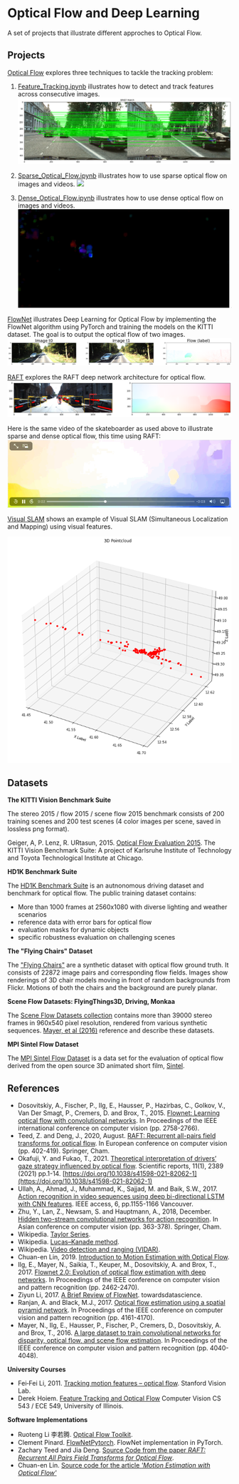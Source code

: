 # Optical Flow and Deep Learning

A set of projects that illustrate different approches to Optical Flow.

## Projects

[Optical Flow](OpticalFlow) explores three techniques to tackle the tracking problem:

1. [Feature_Tracking.ipynb](OpticalFlow/Feature_Tracking.ipynb) illustrates how to detect and track features across consecutive images.
![](OpticalFlow/images/feature_matching.png)

2. [Sparse_Optical_Flow.ipynb](OpticalFlow/Sparse_Optical_Flow.ipynb) illustrates how to use sparse optical flow on images and videos.
![](OpticalFlow/images/skateboard_sparse_optical_flow.gif)

3. [Dense_Optical_Flow.ipynb](OpticalFlow/Dense_Optical_Flow.ipynb) illustrates how to use dense optical flow on images and videos.
![](OpticalFlow/images/skateboard_dense_optical_flow.gif)

[FlowNet](FlowNet) illustrates Deep Learning for Optical Flow by implementing the FlowNet algorithm using PyTorch and training the models on the KITTI dataset. The goal is to output the optical flow of two images.
![](FlowNet/images/flownet_2_images.png)

[RAFT](RAFT) explores the RAFT deep network architecture for optical flow.
![](RAFT/images/obstacle_motion_time.png)

Here is the same video  of the skateboarder as used above to illustrate sparse and dense optical flow, this time using RAFT:
![](RAFT/images/raft_output.gif)

[Visual SLAM](VisualSLAM) shows an example of Visual SLAM (Simultaneous Localization and Mapping) using visual features.

![](VisualSLAM/images/3d_pointcloud.png)

## Datasets

**The KITTI Vision Benchmark Suite**

The stereo 2015 / flow 2015 / scene flow 2015 benchmark consists of 200 training scenes and 200 test scenes (4 color images per scene, saved in lossless png format). 

Geiger, A, P. Lenz, R. URtasun, 2015. [Optical Flow Evaluation 2015](http://www.cvlibs.net/datasets/kitti/eval_scene_flow.php?benchmark=flow). The KITTI Vision Benchmark Suite: A project of Karlsruhe Institute of Technology and Toyota Technological Institute at Chicago.

**HD1K Benchmark Suite**

The [HD1K Benchmark Suite](http://hci-benchmark.iwr.uni-heidelberg.de) is an autnonomous driving dataset and benchmark for optical flow. The public training dataset contains:
* More than 1000 frames at 2560x1080 with diverse lighting and weather scenarios
* reference data with error bars for optical flow
* evaluation masks for dynamic objects
* specific robustness evaluation on challenging scenes

**The "Flying Chairs" Dataset**

The ["Flying Chairs"](https://lmb.informatik.uni-freiburg.de/resources/datasets/FlyingChairs.en.html#flyingchairs) are a synthetic dataset with optical flow ground truth. It consists of 22872 image pairs and corresponding flow fields. Images show renderings of 3D chair models moving in front of random backgrounds from Flickr. Motions of both the chairs and the background are purely planar.

**Scene Flow Datasets: FlyingThings3D, Driving, Monkaa**

The [Scene Flow Datasets collection](https://lmb.informatik.uni-freiburg.de/resources/datasets/SceneFlowDatasets.en.html) contains more than 39000 stereo frames in 960x540 pixel resolution, rendered from various synthetic sequences. [Mayer, et al (2016)](#references) reference and describe these datasets.

**MPI Sintel Flow Dataset**

The [MPI Sintel Flow Dataset](http://sintel.is.tue.mpg.de) is a data set for the evaluation of optical flow derived from the open source 3D animated short film, [Sintel](https://durian.blender.org).

## References
* Dosovitskiy, A., Fischer, P., Ilg, E., Hausser, P., Hazirbas, C., Golkov, V., Van Der Smagt, P., Cremers, D. and Brox, T., 2015. [Flownet: Learning optical flow with convolutional networks](https://arxiv.org/pdf/1504.06852). In Proceedings of the IEEE international conference on computer vision (pp. 2758-2766).
* Teed, Z. and Deng, J., 2020, August. [RAFT: Recurrent all-pairs field transforms for optical flow](https://arxiv.org/pdf/2003.12039). In European conference on computer vision (pp. 402-419). Springer, Cham.
* Okafuji, Y. and Fukao, T., 2021. [Theoretical interpretation of drivers’ gaze strategy influenced by optical flow](https://www.nature.com/articles/s41598-021-82062-1). Scientific reports, 11(1), 2389 (2021) pp.1-14. [https://doi.org/10.1038/s41598-021-82062-1](https://doi.org/10.1038/s41598-021-82062-1)
* Ullah, A., Ahmad, J., Muhammad, K., Sajjad, M. and Baik, S.W., 2017. [Action recognition in video sequences using deep bi-directional LSTM with CNN features](https://ieeexplore.ieee.org/stamp/stamp.jsp?tp=&arnumber=8121994). IEEE access, 6, pp.1155-1166 Vancouver.
* Zhu, Y., Lan, Z., Newsam, S. and Hauptmann, A., 2018, December. [Hidden two-stream convolutional networks for action recognition](https://arxiv.org/pdf/1704.00389.pdf). In Asian conference on computer vision (pp. 363-378). Springer, Cham.
* Wikipedia. [Taylor Series](https://en.wikipedia.org/wiki/Taylor_series).
* Wikipedia. [Lucas–Kanade method](https://en.wikipedia.org/wiki/Lucas–Kanade_method).
* Wikipedia. [Video detection and ranging (VIDAR)](https://en.wikipedia.org/wiki/Video_detection_and_ranging).
* Chuan-en Lin, 2019. [Introduction to Motion Estimation with Optical Flow](https://nanonets.com/blog/optical-flow/).
* Ilg, E., Mayer, N., Saikia, T., Keuper, M., Dosovitskiy, A. and Brox, T., 2017. [Flownet 2.0: Evolution of optical flow estimation with deep networks](https://openaccess.thecvf.com/content_cvpr_2017/papers/Ilg_FlowNet_2.0_Evolution_CVPR_2017_paper.pdf). In Proceedings of the IEEE conference on computer vision and pattern recognition (pp. 2462-2470).
* Ziyun Li, 2017. [A Brief Review of FlowNet](https://towardsdatascience.com/a-brief-review-of-flownet-dca6bd574de0). towardsdatascience.
* Ranjan, A. and Black, M.J., 2017. [Optical flow estimation using a spatial pyramid network](https://openaccess.thecvf.com/content_cvpr_2017/papers/Ranjan_Optical_Flow_Estimation_CVPR_2017_paper.pdf). In Proceedings of the IEEE conference on computer vision and pattern recognition (pp. 4161-4170).
* Mayer, N., Ilg, E., Hausser, P., Fischer, P., Cremers, D., Dosovitskiy, A. and Brox, T., 2016. [A large dataset to train convolutional networks for disparity, optical flow, and scene flow estimation](https://openaccess.thecvf.com/content_cvpr_2016/papers/Mayer_A_Large_Dataset_CVPR_2016_paper.pdf). In Proceedings of the IEEE conference on computer vision and pattern recognition (pp. 4040-4048).

**University Courses**
* Fei‐Fei Li, 2011. [Tracking motion features – optical flow](http://vision.stanford.edu/teaching/cs231a_autumn1112/lecture/lecture13_optical_flow_cs231a.pdf). Stanford Vision Lab.
* Derek Hoiem. [Feature Tracking and Optical Flow](https://courses.engr.illinois.edu/cs543/sp2012/lectures/Lecture%2008%20-%20Feature%20Tracking%20and%20Optical%20Flow%20-%20Vision_Spring2012.pdf) Computer Vision CS 543 / ECE 549, University of Illinois.

**Software Implementations**
* Ruoteng Li 李若腾. [Optical Flow Toolkit](https://github.com/liruoteng/OpticalFlowToolkit).
* Clement Pinard. [FlowNetPytorch](https://github.com/ClementPinard/FlowNetPytorch). FlowNet implementation in PyTorch.
* Zachary Teed and Jia Deng. [Source Code from the paper _RAFT: Recurrent All Pairs Field Transforms for Optical Flow_](https://github.com/princeton-vl/RAFT).
* Chuan-en Lin. [Source code for the article _'Motion Estimation with Optical Flow'_](https://github.com/chuanenlin/optical-flow)
